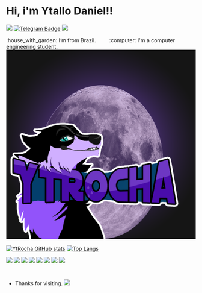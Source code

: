 
# Hi, i'm Ytallo Daniel!! 
<a href="mailto:ytallo4gamer@gmail.com"><img src="https://img.shields.io/badge/Gmail-D14836?style=for-the-badge&logo=gmail&logoColor=white"></a> 
[![Telegram Badge](https://img.shields.io/badge/Telegram-2CA5E0?style=for-the-badge&logo=telegram&logoColor=white&link=https://t.me/YtRocha)](https://t.me/YtRocha)
<a href="https://www.linkedin.com/in/ytrocha/" target="_blank"><img src="https://img.shields.io/badge/-LinkedIn-%230077B5?style=for-the-badge&logo=linkedin&logoColor=white" target="_blank"></a> 
<p>
:house_with_garden: I’m from Brazil.    &nbsp &nbsp &nbsp &nbsp :computer: I'm a computer engineering student.
<img src="https://github.com/YtRocha/YtRocha/blob/main/logoytrocha.png">




[![YtRocha GitHub stats](https://github-readme-stats.vercel.app/api?username=YtRocha&theme=midnight-purple&show_icons=true&border_radius=20&border_color&count_private=true)](https://github.com/YtRocha/github-readme-stats)
[![Top Langs](https://github-readme-stats.vercel.app/api/top-langs/?username=YtRocha&layout=compact&theme=midnight-purple&border_radius=20)](https://github.com/YtRocha/github-readme-stats)

<code><img src="https://img.shields.io/badge/JavaScript-F7DF1E?style=for-the-badge&logo=javascript&logoColor=black"></code>
<code><img src="https://img.shields.io/badge/Python-FFD43B?style=for-the-badge&logo=python&logoColor=darkgreen"></code>
<code><img src="https://img.shields.io/badge/C-00599C?style=for-the-badge&logo=c&logoColor=white"></code>
<code><img src="https://img.shields.io/badge/Java-ED8B00?style=for-the-badge&logo=java&logoColor=white"></code>
<code><img src="https://img.shields.io/badge/Haskell-5D4F85?style=for-the-badge&logo=haskell&logoColor=white"></code>
<code><img src="https://img.shields.io/badge/MySQL-00000F?style=for-the-badge&logo=mysql&logoColor=white"></code>
<code><img src="https://img.shields.io/badge/Ubuntu-E95420?style=for-the-badge&logo=ubuntu&logoColor=white"></code>
<code><img src="https://img.shields.io/badge/Windows-0078D6?style=for-the-badge&logo=windows&logoColor=white"></code>

# 
- Thanks for visiting. <img src=https://github.com/TheDudeThatCode/TheDudeThatCode/blob/master/Assets/gandalf_parrot.gif width="30"> 


